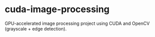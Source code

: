 # cuda-image-processing
GPU-accelerated image processing project using CUDA and OpenCV (grayscale + edge detection).
